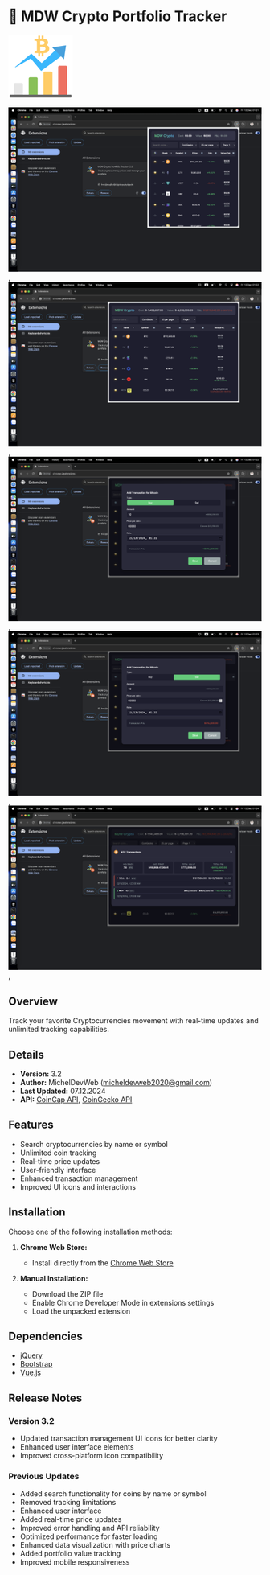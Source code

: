 # 🚀 MDW Crypto Portfolio Tracker

![Logo](/vue/public/icons/icon128.png)

![Screenshot](/vue/public/images/img-1.PNG),
![Screenshot](/vue/public/images/img-2.PNG),
![Screenshot](/vue/public/images/img-3.PNG),
![Screenshot](/vue/public/images/img-4.PNG),
![Screenshot](/vue/public/images/img-5.PNG),

## Overview

Track your favorite Cryptocurrencies movement with real-time updates and unlimited tracking capabilities.

## Details

- **Version:** 3.2
- **Author:** MichelDevWeb (micheldevweb2020@gmail.com)
- **Last Updated:** 07.12.2024
- **API:** [CoinCap API](https://docs.coincap.io/), [CoinGecko API](https://www.coingecko.com/api)

## Features

- Search cryptocurrencies by name or symbol
- Unlimited coin tracking
- Real-time price updates
- User-friendly interface
- Enhanced transaction management
- Improved UI icons and interactions

## Installation

Choose one of the following installation methods:

1. **Chrome Web Store:**

   - Install directly from the [Chrome Web Store](https://chromewebstore.google.com/detail/njpeiacpcgcfdojjedocmegpkcljibmk)

2. **Manual Installation:**
   - Download the ZIP file
   - Enable Chrome Developer Mode in extensions settings
   - Load the unpacked extension

## Dependencies

- [jQuery](http://jquery.com/)
- [Bootstrap](http://twitter.github.com/bootstrap/index.html)
- [Vue.js](https://vuejs.org/)

## Release Notes

### Version 3.2
- Updated transaction management UI icons for better clarity
- Enhanced user interface elements
- Improved cross-platform icon compatibility

### Previous Updates
- Added search functionality for coins by name or symbol
- Removed tracking limitations
- Enhanced user interface
- Added real-time price updates
- Improved error handling and API reliability
- Optimized performance for faster loading
- Enhanced data visualization with price charts
- Added portfolio value tracking
- Improved mobile responsiveness

